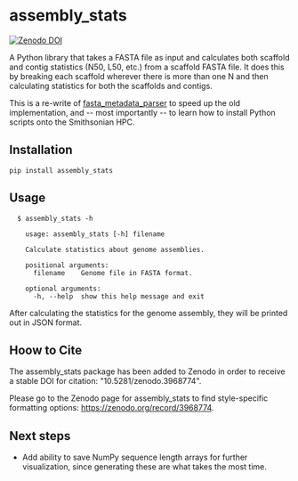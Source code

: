 # assembly_stats

[![Zenodo DOI](https://zenodo.org/badge/DOI/10.5281/zenodo.3968775.svg)](http://doi.org/10.5281/zenodo.3968775)

A Python library that takes a FASTA file as input and calculates both scaffold and contig statistics (N50, L50, etc.) from a scaffold FASTA file. It does this by breaking each scaffold wherever there is more than one N and then calculating statistics for both the scaffolds and contigs.

This is a re-write of [fasta_metadata_parser](https://github.com/pbfrandsen/fasta_metadata_parser) to speed up the old implementation, and -- most importantly -- to learn how to install Python scripts onto the Smithsonian HPC.

## Installation

```
pip install assembly_stats
```

## Usage

```
  $ assembly_stats -h

    usage: assembly_stats [-h] filename

    Calculate statistics about genome assemblies.

    positional arguments:
      filename    Genome file in FASTA format.

    optional arguments:
      -h, --help  show this help message and exit
```

After calculating the statistics for the genome assembly, they will be printed out in JSON format.

## Hoow to Cite

The assembly_stats package has been added to Zenodo in order to receive a stable DOI for citation: "10.5281/zenodo.3968774".

Please go to the Zenodo page for assembly_stats to find style-specific formatting options: https://zenodo.org/record/3968774.

Next steps
----------

* Add ability to save NumPy sequence length arrays for further visualization, since generating these are what takes the most time.
